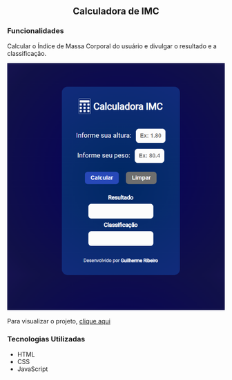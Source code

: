 <h2 align="center">Calculadora de IMC</h2>

<h3>Funcionalidades</h3>

<p>Calcular o Índice de Massa Corporal do usuário e divulgar o resultado e a classificação.</p>

<img src="assets/image_project.png">

<p>Para visualizar o projeto, <a href="https://guilhermeribeir0.github.io/Calculadora-IMC/">clique aqui</a></p>

<h3>Tecnologias Utilizadas</h3>

<ul>
    <li>HTML</li>
    <li>CSS</li>
    <li>JavaScript</li>
</ul>
